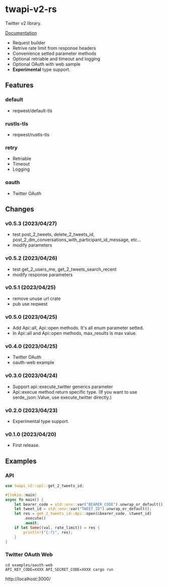 # twapi-v2-rs

Twitter v2 library.

[Documentation](https://docs.rs/twapi-v2)

- Request builder
- Retrive rate limit from response headers
- Convenience setted parameter methods
- Optional retriable and timeout and logging
- Optional OAuth with web sample
- **Experimental** type support.

## Features
### default
- reqwest/default-tls

### rustls-tls
- reqwest/rustls-tls

### retry
- Retriable
- Timeout
- Logging

### oauth
- Twitter OAuth

## Changes

### v0.5.3 (2023/04/27)
* test post_2_tweets, delete_2_tweets_id, post_2_dm_conversations_with_participant_id_message, etc...
* modify parameters

### v0.5.2 (2023/04/26)
* test get_2_users_me, get_2_tweets_search_recent
* modify response parameters

### v0.5.1 (2023/04/25)
* remove unuse url crate
* pub use reqwest

### v0.5.0 (2023/04/25)
* Add Api::all, Api::open methods. It's all enum parameter setted.
* In Api::all and Api::open methods, max_results is max value.

### v0.4.0 (2023/04/25)
* Twitter OAuth
* oauth-web example

### v0.3.0 (2023/04/24)
* Support api::execute_twitter generics parameter
* Api::execue method return specific type. (If you want to use serde_json::Value, use execute_twitter directly.)

### v0.2.0 (2023/04/23)
* Experimental type support.

### v0.1.0 (2023/04/20)
* First release.

## Examples

### API
```rust
use twapi_v2::api::get_2_tweets_id;

#[tokio::main]
async fn main() {
    let bearer_code = std::env::var("BEARER_CODE").unwrap_or_default();
    let tweet_id = std::env::var("TWEET_ID").unwrap_or_default();
    let res = get_2_tweets_id::Api::open(&bearer_code, &tweet_id)
        .execute()
        .await;
    if let Some((val, rate_limit)) = res {
        println!("{:?}", res);
    }
}
```

### Twitter OAuth Web
```
cd examples/oauth-web
API_KEY_CODE=XXXX API_SECRET_CODE=XXXX cargo run
```
http://localhost:3000/
